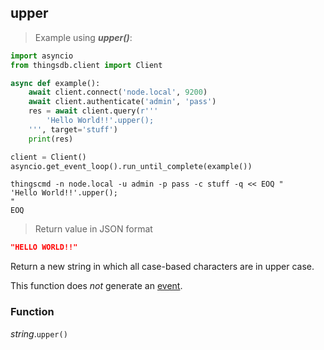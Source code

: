 ## upper

> Example using ***upper()***:

```python
import asyncio
from thingsdb.client import Client

async def example():
    await client.connect('node.local', 9200)
    await client.authenticate('admin', 'pass')
    res = await client.query(r'''
        'Hello World!!'.upper();
    ''', target='stuff')
    print(res)

client = Client()
asyncio.get_event_loop().run_until_complete(example())
```

```shell
thingscmd -n node.local -u admin -p pass -c stuff -q << EOQ "
'Hello World!!'.upper();
"
EOQ
```

> Return value in JSON format

```json
"HELLO WORLD!!"
```

Return a new string in which all case-based characters are in upper case.

This function does *not* generate an [event](#events).

### Function
*string*.`upper()`

